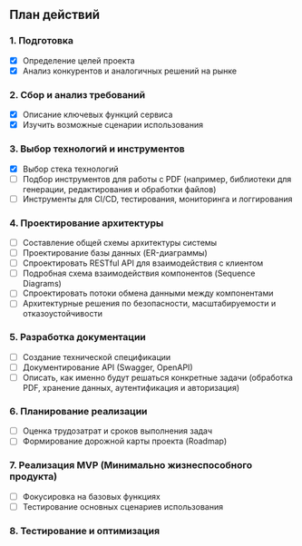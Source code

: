 ## План действий
### 1. Подготовка
- [x] Определение целей проекта
- [x] Анализ конкурентов и аналогичных решений на рынке
### 2. Сбор и анализ требований
- [x] Описание ключевых функций сервиса
- [x] Изучить возможные сценарии использования
### 3. Выбор технологий и инструментов
- [x] Выбор стека технологий
- [ ] Подбор инструментов для работы с PDF (например, библиотеки для генерации, редактирования и обработки файлов)
- [ ] Инструменты для CI/CD, тестирования, мониторинга и логгирования
### 4. Проектирование архитектуры
- [ ] Составление общей схемы архитектуры системы
- [ ] Проектирование базы данных (ER-диаграммы)
- [ ] Спроектировать RESTful API для взаимодействия с клиентом
- [ ] Подробная схема взаимодействия компонентов (Sequence Diagrams)
- [ ] Спроектировать потоки обмена данными между компонентами
- [ ] Архитектурные решения по безопасности, масштабируемости и отказоустойчивости
### 5. Разработка документации
- [ ] Создание технической спецификации
- [ ] Документирование API (Swagger, OpenAPI)
- [ ] Описать, как именно будут решаться конкретные задачи (обработка PDF, хранение данных, аутентификация и авторизация) 
### 6. Планирование реализации
- [ ] Оценка трудозатрат и сроков выполнения задач
- [ ] Формирование дорожной карты проекта (Roadmap)
### 7. Реализация MVP (Минимально жизнеспособного продукта)
- [ ] Фокусировка на базовых функциях
- [ ] Тестирование основных сценариев использования
### 8. Тестирование и оптимизация
